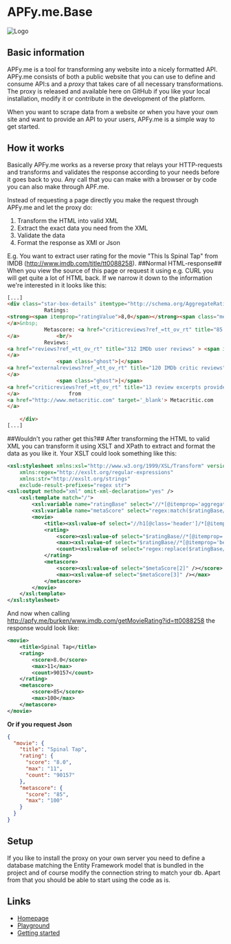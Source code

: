 APFy.me.Base
============

![Logo](http://www.apfy.me/content/fb_img.png)

Basic information
-----------------
APFy.me is a tool for transforming any website into a nicely formatted API. APFy.me consists of both a public website that you can use to define and consume API:s and a *proxy* that takes care of all necessary transformations. The proxy is released and available here on GitHub if you like your local installation, modify it or contribute in the development of the platform.

When you want to scrape data from a website or when you have your own site and want to provide an API to your users, APFy.me is a simple way to get started.

How it works
------------
Basically APFy.me works as a reverse proxy that relays your HTTP-requests and transforms and validates the response according to your needs before it goes back to you. Any call that you can make with a browser or by code you can also make through APF.me.

Instead of requesting a page directly you make the request through APFy.me and let the proxy do:
1. Transform the HTML into valid XML
2. Extract the exact data you need from the XML
3. Validate the data
4. Format the response as XMl or Json

E.g. You want to extract user rating for the movie "This Is Spinal Tap" from IMDB (http://www.imdb.com/title/tt0088258).
##Normal HTML-response##
When you view the source of this page or request it using e.g. CURL you will get quite a lot of HTML back. If we narrow it down to the information we're interested in it looks like this:
```html
[...]
<div class="star-box-details" itemtype="http://schema.org/AggregateRating" itemscope itemprop="aggregateRating">
            Ratings:
<strong><span itemprop="ratingValue">8,0</span></strong><span class="mellow">/<span itemprop="bestRating">11</span></span>            from <a href="ratings?ref_=tt_ov_rt" title="90 157 IMDb users have given a weighted average vote of 8/11" > <span itemprop="ratingCount">90 157</span> users
</a>&nbsp;
            Metascore: <a href="criticreviews?ref_=tt_ov_rt" title="85 review excerpts provided by Metacritic.com" > 85/100
</a>            <br/>
            Reviews:
<a href="reviews?ref_=tt_ov_rt" title="312 IMDb user reviews" > <span itemprop="reviewCount">312 user</span>
</a> 
                <span class="ghost">|</span>
<a href="externalreviews?ref_=tt_ov_rt" title="120 IMDb critic reviews" > <span itemprop="reviewCount">120 critic</span>
</a>             
                <span class="ghost">|</span>
<a href="criticreviews?ref_=tt_ov_rt" title="13 review excerpts provided by Metacritic.com" > 13
</a>                from
<a href="http://www.metacritic.com" target='_blank'> Metacritic.com
</a>             
         
    </div>
[...]
```

##Wouldn't you rather get this?##
After transforming the HTML to valid XML you can transform it using XSLT and XPath to extract and format the data as you like it. Your XSLT could look something like this:
```xml
<xsl:stylesheet xmlns:xsl="http://www.w3.org/1999/XSL/Transform" version="1.0"
	xmlns:regex="http://exslt.org/regular-expressions"
	xmlns:str="http://exslt.org/strings"
	exclude-result-prefixes="regex str">
<xsl:output method="xml" omit-xml-declaration="yes" />
	<xsl:template match="/">
	    <xsl:variable name="ratingBase" select="//*[@itemprop='aggregateRating']" />
	    <xsl:variable name="metaScore" select="regex:match($ratingBase//text()[regex:test(., '\bMetascore\b','i')]/following-sibling::a,'(\d+)/(\d+)')" />
		<movie>
		    <title><xsl:value-of select="//h1[@class='header']/*[@itemprop='name']" /></title>
		    <rating>
		        <score><xsl:value-of select="$ratingBase//*[@itemprop='ratingValue']" /></score>
		        <max><xsl:value-of select="$ratingBase//*[@itemprop='bestRating']" /></max>
		        <count><xsl:value-of select="regex:replace($ratingBase//*[@itemprop='ratingCount'],'[^\d]','g','')" /></count>
		    </rating>
		    <metascore>
		        <score><xsl:value-of select="$metaScore[2]" /></score>
		        <max><xsl:value-of select="$metaScore[3]" /></max>
		    </metascore>
		</movie>
	</xsl:template>
</xsl:stylesheet>
```

And now when calling http://apfy.me/burken/www.imdb.com/getMovieRating?id=tt0088258 the response would look like:
```xml
<movie>
    <title>Spinal Tap</title>
    <rating>
        <score>8.0</score>
        <max>11</max>
        <count>90157</count>
    </rating>
    <metascore>
        <score>85</score>
        <max>100</max>
    </metascore>
</movie>
```

**Or if you request Json**
```json
{
  "movie": {
    "title": "Spinal Tap",
    "rating": {
      "score": "8.0",
      "max": "11",
      "count": "90157"
    },
    "metascore": {
      "score": "85",
      "max": "100"
    }
  }
}
```

Setup
-----
If you like to install the proxy on your own server you need to define a database matching the Entity Framework model that is bundled in the project and of course modify the connection string to match your db. Apart from that you should be able to start using the code as is.

Links
-----
- [Homepage](http://www.apfy.me)
- [Playground](http://www.apfy.me/api/playground)
- [Getting started](http://www.apfy.me/page/getstarted)


